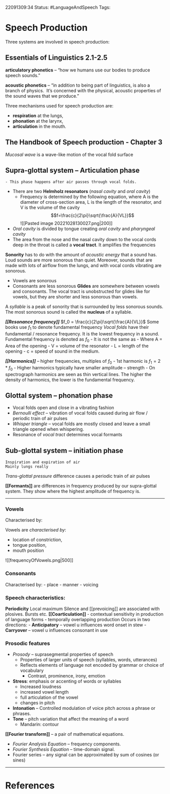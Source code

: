 22091309:34
Status:  #LanguageAndSpeech
Tags: 

# Speech Production
Three systems are involved in speech production:

## Essentials of Linguistics 2.1-2.5

**articulatory phonetics** – “how we humans use our bodies to produce speech sounds.”

**acoustic phonetics** – “in addition to being part of linguistics, is also a branch of physics.  It’s concerned with the physical, acoustic properties of the sound waves that we produce.”

Three mechanisms used for speech production are:
- **respiration** at the lungs,
- **phonation** at the larynx,
- **articulation** in the mouth.

## The Handbook of Speech production - Chapter 3

*Mucosal wave* is a wave-like motion of the vocal fold surface

## Supra-glottal system – Articulation phase
	- This phase happens after air passes through vocal folds. 
- There are two **Helmholz resonators** (*nasal cavity* and *oral cavity*)
	- Frequency is determined by the following equation, where A is the diameter of cross-section area, L is the length of the resonator, and V is the volume of the cavity $$f=\frac{c}{2\pi}\sqrt{\frac{A}{VL}}$$ ![[Pasted image 20221028130027.png|200]]
- *Oral cavity* is divided by tongue creating *oral cavity* and *pharyngeal cavity*
- The area from the nose and the nasal cavity down to the vocal cords deep in the throat is called a **vocal tract**. It amplifies the frequencies

**Sonority** has to do with the amount of *acoustic energy* that a sound has. Loud sounds are more sonorous than quiet. Moreover, sounds that are made with lots of airflow from the lungs, and with vocal cords vibrating are sonorous.
- Vowels are sonorous
- Consonants are less sonorous
**Glides** are somewhere between vowels and consonants. The vocal tract is unobstructed for glides like for vowels, but they are shorter and less sonorous than vowels.

A *syllable* is a peak of sonority that is surrounded by less sonorous sounds. 
The most sonorous sound is called the **nucleus** of a syllable. 


***[[Resonance frequency]]*** $f_0 = \frac{c}{2\pi}\sqrt{\frac{A}{VL}}$
	Some books use $f_1$ to denote fundamental frequency
*Vocal folds* have their fundamental / resonance frequency. It is the lowest frequency in a sound. Fundamental frequency is denoted as $f_0$
	- It is not the same as 
	- Where A = Area of the opening
	- V = volume of the resonator
	- L = length of the opening
	- c = speed of sound in the medium.

***[[Harmonics]]*** – higher frequencies, multiples of $f_0$
	- 1st harmonic is $f_1 = 2*f_0$
	- Higher harmonics typically have smaller amplitude – strength 
	- On spectrograph harmonics are seen as thin vertical lines. The higher the density of harmonics, the lower is the fundamental frequency.

## Glottal system – phonation phase
- Vocal folds open and close in a vibrating fashion 
- *Bernoulli effect* – vibration of vocal folds caused during air flow / periodic train of air pulses
- *Whisper triangle* – vocal folds are mostly closed and leave a small triangle opened when whispering.
- Resonance of *vocal tract* determines vocal formants 

## Sub-glottal system – initiation phase
	Inspiration and expiration of air
	Mainly lungs really

*Trans-glottal pressure* difference causes a periodic train of air pulses

**[[Formants]]** are differences in frequency produced by our supra-glottal system. They show where the highest amplitude of frequency is.

---

### Vowels
Characterised by:

Vowels are *characterised by*:
- location of constriction, 
- tongue position, 
- mouth position

![[frequencyOfVowels.png|500]]

### Consonants
Characterised by:
	- place 
	- manner
	- voicing

### Speech characteristics:
**Periodicity**
Local maximum
Silence and [[prevoicing]] are associated with plosives.
Bursts
etc.
**[[Coarticulation]]** 
	- contextual sensitivity in production of language forms
	- temporally overlapping production
	Occurs in two directions:
	- **Anticipatory** – vowel u influences word onset in stew
	- **Carryover** – vowel u influences consonant in use

### Prosodic features
- *Prosody* – suprasegmental properties of speech
	- Properties of larger units of speech (syllables, words, utterances)
	- Reflects elements of language not encoded by grammar or choice of vocabulary
		- Contrast, prominence, irony, emotion 
- **Stress**: emphasis or accenting of words or syllables
	- Increased loudness
	- increased vowel length
	- full articulation of the vowel
	- changes in pitch
- **Intonation** – Controlled modulation of voice pitch across a phrase or phrases.
- **Tone** – pitch variation that affect the meaning of a word
	- Mandarin: contour 


**[[Fourier transform]]** – a pair of mathematical equations.
- *Fourier Analysis Equation* – frequency components.
- *Fourier Synthesis Equation* – time-domain signal.
- Fourier series – any signal can be approximated by sum of cosines (or sines)


---
# References